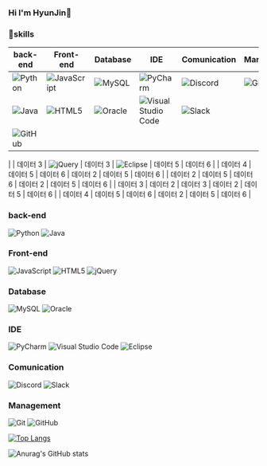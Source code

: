 ### Hi I'm HyunJin👋

### 💪skills
| back-end | Front-end | Database | IDE | Comunication | Management |
|----------|----------|----------|----------|----------|----------|
| ![Python](https://img.shields.io/badge/python-3670A0?style=for-the-badge&logo=python&logoColor=ffdd54)  | ![JavaScript](https://img.shields.io/badge/javascript-%23323330.svg?style=for-the-badge&logo=javascript&logoColor=%23F7DF1E) | ![MySQL](https://img.shields.io/badge/mysql-%2300f.svg?style=for-the-badge&logo=mysql&logoColor=white)  | ![PyCharm](https://img.shields.io/badge/pycharm-143?style=for-the-badge&logo=pycharm&logoColor=black&color=black&labelColor=green)  | ![Discord](https://img.shields.io/badge/%3CServer%3E-%237289DA.svg?style=for-the-badge&logo=discord&logoColor=white)  | ![Git](https://img.shields.io/badge/git-%23F05033.svg?style=for-the-badge&logo=git&logoColor=white)  |
| ![Java](https://img.shields.io/badge/java-%23ED8B00.svg?style=for-the-badge&logo=java&logoColor=white)  | ![HTML5](https://img.shields.io/badge/html5-%23E34F26.svg?style=for-the-badge&logo=html5&logoColor=white)  | ![Oracle](https://img.shields.io/badge/Oracle-F80000?style=for-the-badge&logo=oracle&logoColor=white)  | ![Visual Studio Code](https://img.shields.io/badge/Visual%20Studio%20Code-0078d7.svg?style=for-the-badge&logo=visual-studio-code&logoColor=white)  | ![Slack](https://img.shields.io/badge/Slack-4A154B?style=for-the-badge&logo=slack&logoColor=white)
  |![GitHub](https://img.shields.io/badge/github-%23121011.svg?style=for-the-badge&logo=github&logoColor=white)
  |
| 데이터 3  | ![jQuery](https://img.shields.io/badge/jquery-%230769AD.svg?style=for-the-badge&logo=jquery&logoColor=white)  | 데이터 3  | ![Eclipse](https://img.shields.io/badge/Eclipse-FE7A16.svg?style=for-the-badge&logo=Eclipse&logoColor=white)  | 데이터 5  | 데이터 6  |
| 데이터 4  | 데이터 5  | 데이터 6  | 데이터 2  | 데이터 5  | 데이터 6  |
| 데이터 2  | 데이터 5  | 데이터 6  | 데이터 2  | 데이터 5  | 데이터 6  |
| 데이터 3  | 데이터 2  | 데이터 3  | 데이터 2  | 데이터 5  | 데이터 6  |
| 데이터 4  | 데이터 5  | 데이터 6  | 데이터 2  | 데이터 5  | 데이터 6  |



### back-end
![Python](https://img.shields.io/badge/python-3670A0?style=for-the-badge&logo=python&logoColor=ffdd54)
![Java](https://img.shields.io/badge/java-%23ED8B00.svg?style=for-the-badge&logo=java&logoColor=white)

### Front-end
![JavaScript](https://img.shields.io/badge/javascript-%23323330.svg?style=for-the-badge&logo=javascript&logoColor=%23F7DF1E)
![HTML5](https://img.shields.io/badge/html5-%23E34F26.svg?style=for-the-badge&logo=html5&logoColor=white)
![jQuery](https://img.shields.io/badge/jquery-%230769AD.svg?style=for-the-badge&logo=jquery&logoColor=white)

### Database
![MySQL](https://img.shields.io/badge/mysql-%2300f.svg?style=for-the-badge&logo=mysql&logoColor=white)
![Oracle](https://img.shields.io/badge/Oracle-F80000?style=for-the-badge&logo=oracle&logoColor=white)

### IDE
![PyCharm](https://img.shields.io/badge/pycharm-143?style=for-the-badge&logo=pycharm&logoColor=black&color=black&labelColor=green)
![Visual Studio Code](https://img.shields.io/badge/Visual%20Studio%20Code-0078d7.svg?style=for-the-badge&logo=visual-studio-code&logoColor=white)
![Eclipse](https://img.shields.io/badge/Eclipse-FE7A16.svg?style=for-the-badge&logo=Eclipse&logoColor=white)

### Comunication
![Discord](https://img.shields.io/badge/%3CServer%3E-%237289DA.svg?style=for-the-badge&logo=discord&logoColor=white)
![Slack](https://img.shields.io/badge/Slack-4A154B?style=for-the-badge&logo=slack&logoColor=white)

### Management
![Git](https://img.shields.io/badge/git-%23F05033.svg?style=for-the-badge&logo=git&logoColor=white)
![GitHub](https://img.shields.io/badge/github-%23121011.svg?style=for-the-badge&logo=github&logoColor=white)




[![Top Langs](https://github-readme-stats.vercel.app/api/top-langs/?username=dev-HJ0309)](https://github.com/anuraghazra/github-readme-stats)


![Anurag's GitHub stats](https://github-readme-stats.vercel.app/api?username=dev-HJ0309&show_icons=true&theme=radical)
<!--
**dev-HJ0309/dev-HJ0309** is a ✨ _special_ ✨ repository because its `README.md` (this file) appears on your GitHub profile.

Here are some ideas to get you started:

- 🔭 I’m currently working on ...
- 🌱 I’m currently learning ...
- 👯 I’m looking to collaborate on ...
- 🤔 I’m looking for help with ...
- 💬 Ask me about ...
- 📫 How to reach me: ...
- 😄 Pronouns: ...
- ⚡ Fun fact: ...
-->

